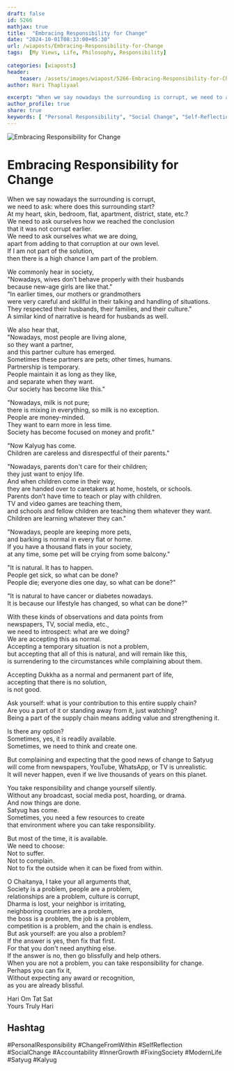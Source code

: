 ```yaml
---
draft: false
id: 5266 
mathjax: true        
title:  "Embracing Responsibility for Change"        
date: "2024-10-01T08:33:00+05:30"        
url: /wiaposts/Embracing-Responsibility-for-Change
tags:  [My Views, Life, Philosophy, Responsibility]         
        
categories: [wiaposts] 
header:        
    teaser: /assets/images/wiapost/5266-Embracing-Responsibility-for-Change.jpg        
author: Hari Thapliyaal        

excerpt: "When we say nowadays the surrounding is corrupt, we need to ask: where does this surrounding start? At my heart, skin, bedroom, flat, apartment, district, state, etc.? We need to ask ourselves how we reached the conclusion that it was"
author_profile: true        
share: true
keywords: [ "Personal Responsibility", "Social Change", "Self-Reflection", "Accountability", "Change from Within", "Inner Growth", "Society and Corruption", "Modern Life Problems", "Fixing Society", "Satyug and Kalyug"]     
---
```

![Embracing Responsibility for Change](/assets/images/wiapost/5266-Embracing-Responsibility-for-Change.jpg)   
   
# Embracing Responsibility for Change      
   
When we say nowadays the surrounding is corrupt,  
we need to ask: where does this surrounding start?  
At my heart, skin, bedroom, flat, apartment, district, state, etc.?  
We need to ask ourselves how we reached the conclusion  
that it was not corrupt earlier.  
We need to ask ourselves what we are doing,  
apart from adding to that corruption at our own level.  
If I am not part of the solution,  
then there is a high chance I am part of the problem.

We commonly hear in society,  
"Nowadays, wives don't behave properly with their husbands  
because new-age girls are like that."  
"In earlier times, our mothers or grandmothers  
were very careful and skillful in their talking and handling of situations.  
They respected their husbands, their families, and their culture."  
A similar kind of narrative is heard for husbands as well.

We also hear that,  
"Nowadays, most people are living alone,  
so they want a partner,  
and this partner culture has emerged.  
Sometimes these partners are pets; other times, humans.  
Partnership is temporary.  
People maintain it as long as they like,  
and separate when they want.  
Our society has become like this."

"Nowadays, milk is not pure;  
there is mixing in everything, so milk is no exception.  
People are money-minded.  
They want to earn more in less time.  
Society has become focused on money and profit."

"Now Kalyug has come.  
Children are careless and disrespectful of their parents."

"Nowadays, parents don't care for their children;  
they just want to enjoy life.  
And when children come in their way,  
they are handed over to caretakers at home, hostels, or schools.  
Parents don’t have time to teach or play with children.  
TV and video games are teaching them,  
and schools and fellow children are teaching them whatever they want.  
Children are learning whatever they can."

"Nowadays, people are keeping more pets,  
and barking is normal in every flat or home.  
If you have a thousand flats in your society,  
at any time, some pet will be crying from some balcony."

"It is natural. It has to happen.  
People get sick, so what can be done?  
People die; everyone dies one day, so what can be done?"

"It is natural to have cancer or diabetes nowadays.  
It is because our lifestyle has changed, so what can be done?"

With these kinds of observations and data points from  
newspapers, TV, social media, etc.,  
we need to introspect: what are we doing?  
We are accepting this as normal.  
Accepting a temporary situation is not a problem,  
but accepting that all of this is natural, and will remain like this,  
is surrendering to the circumstances while complaining about them.

Accepting Dukkha as a normal and permanent part of life,  
accepting that there is no solution,  
is not good.

Ask yourself: what is your contribution to this entire supply chain?  
Are you a part of it or standing away from it, just watching?  
Being a part of the supply chain means adding value and strengthening it.

Is there any option?  
Sometimes, yes, it is readily available.  
Sometimes, we need to think and create one.

But complaining and expecting that the good news of change to Satyug  
will come from newspapers, YouTube, WhatsApp, or TV is unrealistic.  
It will never happen, even if we live thousands of years on this planet.

You take responsibility and change yourself silently.  
Without any broadcast, social media post, hoarding, or drama.  
And now things are done.  
Satyug has come.  
Sometimes, you need a few resources to create  
that environment where you can take responsibility.

But most of the time, it is available.  
We need to choose:  
Not to suffer.  
Not to complain.  
Not to fix the outside when it can be fixed from within.

O Chaitanya, I take your all arguments that,  
Society is a problem, people are a problem,  
relationships are a problem, culture is corrupt,  
Dharma is lost, your neighbor is irritating,  
neighboring countries are a problem,  
the boss is a problem, the job is a problem,  
competition is a problem, and the chain is endless.  
But ask yourself: are you also a problem?  
If the answer is yes, then fix that first.  
For that you don't need anything else.  
If the answer is no, then go blissfully and help others.  
When you are not a problem, you can take responsibility for change.  
Perhaps you can fix it,  
Without expecting any award or recognition,  
as you are already blissful.

Hari Om Tat Sat   
Yours Truly Hari

## Hashtag 
#PersonalResponsibility #ChangeFromWithin #SelfReflection #SocialChange #Accountability #InnerGrowth #FixingSociety #ModernLife #Satyug #Kalyug